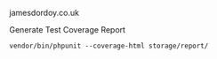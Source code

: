 jamesdordoy.co.uk

Generate Test Coverage Report

`vendor/bin/phpunit --coverage-html storage/report/`